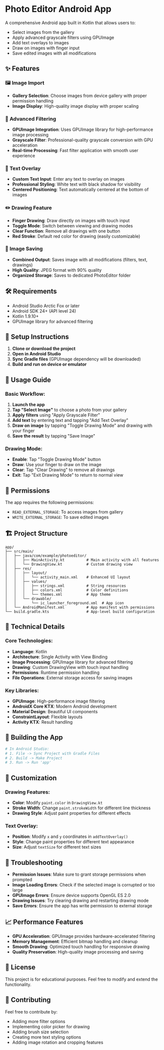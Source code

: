 # Photo Editor Android App

A comprehensive Android app built in Kotlin that allows users to:
- Select images from the gallery
- Apply advanced grayscale filters using GPUImage
- Add text overlays to images
- Draw on images with finger input
- Save edited images with all modifications

## ✨ Features

### 🖼️ **Image Import**
- **Gallery Selection**: Choose images from device gallery with proper permission handling
- **Image Display**: High-quality image display with proper scaling

### 🎨 **Advanced Filtering**
- **GPUImage Integration**: Uses GPUImage library for high-performance image processing
- **Grayscale Filter**: Professional-quality grayscale conversion with GPU acceleration
- **Real-time Processing**: Fast filter application with smooth user experience

### 📝 **Text Overlay**
- **Custom Text Input**: Enter any text to overlay on images
- **Professional Styling**: White text with black shadow for visibility
- **Centered Positioning**: Text automatically centered at the bottom of images

### ✏️ **Drawing Feature**
- **Finger Drawing**: Draw directly on images with touch input
- **Toggle Mode**: Switch between viewing and drawing modes
- **Clear Function**: Remove all drawings with one button
- **Red Stroke**: Default red color for drawing (easily customizable)

### 💾 **Image Saving**
- **Combined Output**: Saves image with all modifications (filters, text, drawings)
- **High Quality**: JPEG format with 90% quality
- **Organized Storage**: Saves to dedicated PhotoEditor folder

## 🛠️ Requirements

- Android Studio Arctic Fox or later
- Android SDK 24+ (API level 24)
- Kotlin 1.9.10+
- GPUImage library for advanced filtering

## 📱 Setup Instructions

1. **Clone or download the project**
2. **Open in Android Studio**
3. **Sync Gradle files** (GPUImage dependency will be downloaded)
4. **Build and run on device or emulator**

## 🎯 Usage Guide

### Basic Workflow:
1. **Launch the app**
2. **Tap "Select Image"** to choose a photo from your gallery
3. **Apply filters** using "Apply Grayscale Filter"
4. **Add text** by entering text and tapping "Add Text Overlay"
5. **Draw on image** by tapping "Toggle Drawing Mode" and drawing with your finger
6. **Save the result** by tapping "Save Image"

### Drawing Mode:
- **Enable**: Tap "Toggle Drawing Mode" button
- **Draw**: Use your finger to draw on the image
- **Clear**: Tap "Clear Drawing" to remove all drawings
- **Exit**: Tap "Exit Drawing Mode" to return to normal view

## 🔐 Permissions

The app requires the following permissions:
- `READ_EXTERNAL_STORAGE`: To access images from gallery
- `WRITE_EXTERNAL_STORAGE`: To save edited images

## 🏗️ Project Structure

```
app/
├── src/main/
│   ├── java/com/example/photoeditor/
│   │   ├── MainActivity.kt          # Main activity with all features
│   │   └── DrawingView.kt           # Custom drawing view
│   ├── res/
│   │   ├── layout/
│   │   │   └── activity_main.xml    # Enhanced UI layout
│   │   ├── values/
│   │   │   ├── strings.xml          # String resources
│   │   │   ├── colors.xml           # Color definitions
│   │   │   └── themes.xml           # App theme
│   │   └── drawable/
│   │       └── ic_launcher_foreground.xml  # App icon
│   └── AndroidManifest.xml          # App manifest with permissions
└── build.gradle.kts                 # App-level build configuration
```

## 🧰 Technical Details

### **Core Technologies:**
- **Language**: Kotlin
- **Architecture**: Single Activity with View Binding
- **Image Processing**: GPUImage library for advanced filtering
- **Drawing**: Custom DrawingView with touch input handling
- **Permissions**: Runtime permission handling
- **File Operations**: External storage access for saving images

### **Key Libraries:**
- **GPUImage**: High-performance image filtering
- **AndroidX Core KTX**: Modern Android development
- **Material Design**: Beautiful UI components
- **ConstraintLayout**: Flexible layouts
- **Activity KTX**: Result handling

## 🚀 Building the App

```bash
# In Android Studio:
# 1. File -> Sync Project with Gradle Files
# 2. Build -> Make Project
# 3. Run -> Run 'app'
```

## 🔧 Customization

### Drawing Features:
- **Color**: Modify `paint.color` in `DrawingView.kt`
- **Stroke Width**: Change `paint.strokeWidth` for different line thickness
- **Drawing Style**: Adjust paint properties for different effects

### Text Overlay:
- **Position**: Modify `x` and `y` coordinates in `addTextOverlay()`
- **Style**: Change paint properties for different text appearance
- **Size**: Adjust `textSize` for different text sizes

## 🐛 Troubleshooting

- **Permission Issues**: Make sure to grant storage permissions when prompted
- **Image Loading Errors**: Check if the selected image is corrupted or too large
- **GPUImage Errors**: Ensure device supports OpenGL ES 2.0
- **Drawing Issues**: Try clearing drawing and restarting drawing mode
- **Save Errors**: Ensure the app has write permission to external storage

## 📈 Performance Features

- **GPU Acceleration**: GPUImage provides hardware-accelerated filtering
- **Memory Management**: Efficient bitmap handling and cleanup
- **Smooth Drawing**: Optimized touch handling for responsive drawing
- **Quality Preservation**: High-quality image processing and saving

## 📄 License

This project is for educational purposes. Feel free to modify and extend the functionality.

## 🤝 Contributing

Feel free to contribute by:
- Adding more filter options
- Implementing color picker for drawing
- Adding brush size selection
- Creating more text styling options
- Adding image rotation and cropping features 